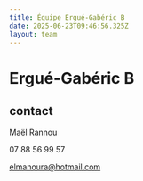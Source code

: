 ```yaml
---
title: Équipe Ergué-Gabéric B
date: 2025-06-23T09:46:56.325Z
layout: team
---
```


# Ergué-Gabéric B



## contact 

Maël Rannou

07 88 56 99 57

elmanoura@hotmail.com

